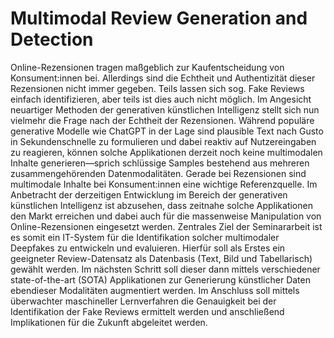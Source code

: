 # Multimodal Review Generation and Detection


Online-Rezensionen tragen maßgeblich zur Kaufentscheidung von Konsument:innen bei.
Allerdings sind die Echtheit und Authentizität dieser Rezensionen nicht immer gegeben.
Teils lassen sich sog. Fake Reviews einfach identifizieren, aber teils ist dies auch nicht
möglich. Im Angesicht neuartiger Methoden der generativen künstlichen Intelligenz stellt
sich nun vielmehr die Frage nach der Echtheit der Rezensionen. Während populäre
generative Modelle wie ChatGPT in der Lage sind plausible Text nach Gusto in
Sekundenschnelle zu formulieren und dabei reaktiv auf Nutzereingaben zu reagieren,
können solche Applikationen derzeit noch keine multimodalen Inhalte generieren—sprich
schlüssige Samples bestehend aus mehreren zusammengehörenden Datenmodalitäten.
Gerade bei Rezensionen sind multimodale Inhalte bei Konsument:innen eine wichtige
Referenzquelle. Im Anbetracht der derzeitigen Entwicklung im Bereich der generativen
künstlichen Intelligenz ist abzusehen, dass zeitnahe solche Applikationen den Markt
erreichen und dabei auch für die massenweise Manipulation von Online-Rezensionen
eingesetzt werden.
Zentrales Ziel der Seminararbeit ist es somit ein IT-System für die Identifikation solcher
multimodaler Deepfakes zu entwickeln und evaluieren. Hierfür soll als Erstes ein geeigneter
Review-Datensatz als Datenbasis (Text, Bild und Tabellarisch) gewählt werden. Im
nächsten Schritt soll dieser dann mittels verschiedener state-of-the-art (SOTA)
Applikationen zur Generierung künstlicher Daten ebendieser Modalitäten augmentiert
werden. Im Anschluss soll mittels überwachter maschineller Lernverfahren die Genauigkeit
bei der Identifikation der Fake Reviews ermittelt werden und anschließend Implikationen für
die Zukunft abgeleitet werden.
